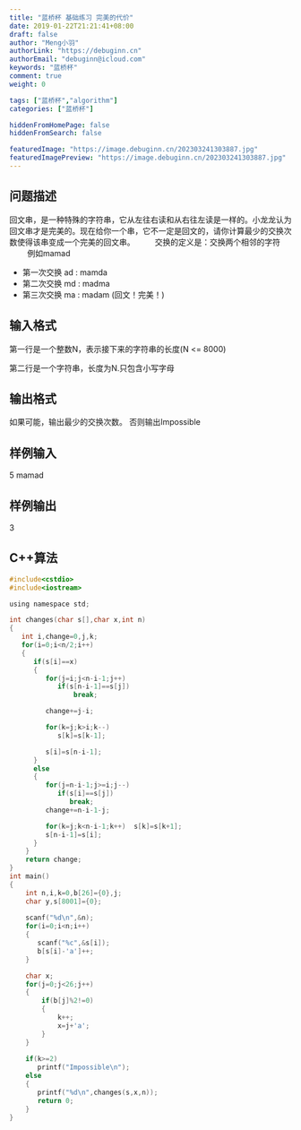 ```yaml
---
title: "蓝桥杯 基础练习 完美的代价"
date: 2019-01-22T21:21:41+08:00
draft: false
author: "Meng小羽"
authorLink: "https://debuginn.cn"
authorEmail: "debuginn@icloud.com"
keywords: "蓝桥杯"
comment: true
weight: 0

tags: ["蓝桥杯","algorithm"]
categories: ["蓝桥杯"]

hiddenFromHomePage: false
hiddenFromSearch: false

featuredImage: "https://image.debuginn.cn/202303241303887.jpg"
featuredImagePreview: "https://image.debuginn.cn/202303241303887.jpg"
---
```


## 问题描述　　

回文串，是一种特殊的字符串，它从左往右读和从右往左读是一样的。小龙龙认为回文串才是完美的。现在给你一个串，它不一定是回文的，请你计算最少的交换次数使得该串变成一个完美的回文串。
　　
交换的定义是：交换两个相邻的字符
　　
例如mamad
　　
- 第一次交换 ad : mamda 
- 第二次交换 md : madma 
- 第三次交换 ma : madam (回文！完美！)

## 输入格式　　

第一行是一个整数N，表示接下来的字符串的长度(N <= 8000)

第二行是一个字符串，长度为N.只包含小写字母

## 输出格式　　

如果可能，输出最少的交换次数。 否则输出Impossible

## 样例输入

5
mamad

## 样例输出

3

## C++算法

```c
#include<cstdio> 
#include<iostream> 

using namespace std; 

int changes(char s[],char x,int n) 
{ 
   int i,change=0,j,k; 
   for(i=0;i<n/2;i++) 
   { 
      if(s[i]==x) 
      { 
         for(j=i;j<n-i-1;j++) 
            if(s[n-i-1]==s[j]) 
                break; 

         change+=j-i; 

         for(k=j;k>i;k--) 
            s[k]=s[k-1]; 

         s[i]=s[n-i-1]; 
      } 
      else 
      { 
         for(j=n-i-1;j>=i;j--) 
            if(s[i]==s[j]) 
               break; 
         change+=n-i-1-j; 

         for(k=j;k<n-i-1;k++)  s[k]=s[k+1]; 
         s[n-i-1]=s[i]; 
      } 
    } 
    return change; 
} 
int main() 
{ 
    int n,i,k=0,b[26]={0},j; 
    char y,s[8001]={0}; 
     
    scanf("%d\n",&n); 
    for(i=0;i<n;i++) 
    { 
       scanf("%c",&s[i]); 
       b[s[i]-'a']++; 
    } 

    char x; 
    for(j=0;j<26;j++) 
    { 
        if(b[j]%2!=0) 
        { 
            k++; 
            x=j+'a'; 
        } 
    } 
     
    if(k>=2) 
       printf("Impossible\n"); 
    else 
    { 
       printf("%d\n",changes(s,x,n)); 
       return 0; 
    } 
}
```